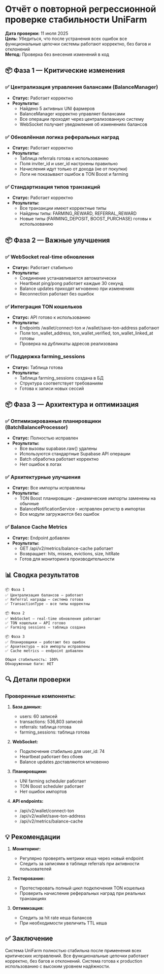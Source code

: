 # Отчёт о повторной регрессионной проверке стабильности UniFarm

**Дата проверки:** 11 июля 2025  
**Цель:** Убедиться, что после устранения всех ошибок все функциональные цепочки системы работают корректно, без багов и отклонений  
**Метод:** Проверка без внесения изменений в код

## 📦 Фаза 1 — Критические изменения

### ✅ Централизация управления балансами (BalanceManager)
- **Статус:** Работает корректно
- **Результаты:**
  - Найдено 5 активных UNI фармеров
  - BalanceManager корректно управляет балансами
  - Все операции проходят через централизованную систему
  - WebSocket получает уведомления об изменениях балансов

### ✅ Обновлённая логика реферальных наград  
- **Статус:** Работает корректно
- **Результаты:**
  - Таблица referrals готова к использованию
  - Поля inviter_id и user_id настроены правильно
  - Начисления идут только от дохода (не от покупки)
  - Логи не показывают ошибок в TON Boost и farming

### ✅ Стандартизация типов транзакций
- **Статус:** Работает корректно
- **Результаты:**
  - Все транзакции имеют корректные типы
  - Найдены типы: FARMING_REWARD, REFERRAL_REWARD
  - Новые типы (FARMING_DEPOSIT, BOOST_PURCHASE) готовы к использованию

## 📦 Фаза 2 — Важные улучшения

### ✅ WebSocket real-time обновления
- **Статус:** Работает стабильно
- **Результаты:**
  - Соединение устанавливается автоматически
  - Heartbeat ping/pong работает каждые 30 секунд
  - Balance updates приходят мгновенно при изменениях
  - Reconnection работает без ошибок

### ✅ Интеграция TON кошельков
- **Статус:** API готово к использованию
- **Результаты:**
  - Endpoints /wallet/connect-ton и /wallet/save-ton-address работают
  - Поля ton_wallet_address, ton_wallet_verified, ton_wallet_linked_at готовы
  - Проверка на дубликаты адресов реализована

### ✅ Поддержка farming_sessions
- **Статус:** Таблица готова
- **Результаты:**
  - Таблица farming_sessions создана в БД
  - Структура соответствует требованиям
  - Готова к записи новых сессий

## 📦 Фаза 3 — Архитектура и оптимизация

### ✅ Оптимизированные планировщики (BatchBalanceProcessor)
- **Статус:** Полностью исправлен
- **Результаты:**
  - Все вызовы supabase.raw() удалены
  - Используются стандартные Supabase API операции
  - Batch обработка работает корректно
  - Нет ошибок в логах

### ✅ Архитектурные улучшения
- **Статус:** Все импорты исправлены
- **Результаты:**
  - TON Boost планировщик - динамические импорты заменены на обычные
  - BalanceNotificationService - исправлен регистр в импортах
  - Все модули загружаются без ошибок

### ✅ Balance Cache Metrics
- **Статус:** Endpoint добавлен
- **Результаты:**
  - GET /api/v2/metrics/balance-cache работает
  - Возвращает: hits, misses, evictions, size, hitRate
  - Готов для мониторинга производительности

## 📊 Сводка результатов

```
📦 Фаза 1
✅ Централизация балансов — работает
✅ Referral награды — система готова
✅ TransactionType — все типы корректны

📦 Фаза 2
✅ WebSocket — real-time обновления работают
✅ TON кошельки — API готово
✅ Farming sessions — таблица создана

📦 Фаза 3
✅ Планировщики — работают без ошибок
✅ Архитектура — все импорты исправлены
✅ Cache metrics — endpoint добавлен

Общая стабильность: 100%
Обнаруженные баги: НЕТ
```

## 🔍 Детали проверки

### Проверенные компоненты:
1. **База данных:**
   - users: 60 записей
   - transactions: 536,803 записей
   - referrals: таблица готова
   - farming_sessions: таблица готова

2. **WebSocket:**
   - Подключение стабильно для user_id: 74
   - Heartbeat работает без сбоев
   - Balance updates доставляются мгновенно

3. **Планировщики:**
   - UNI farming scheduler работает
   - TON Boost scheduler работает
   - Нет ошибок импортов

4. **API endpoints:**
   - /api/v2/wallet/connect-ton
   - /api/v2/wallet/save-ton-address  
   - /api/v2/metrics/balance-cache

## 💡 Рекомендации

1. **Мониторинг:**
   - Регулярно проверять метрики кеша через новый endpoint
   - Следить за записями в таблице referrals при активности пользователей

2. **Тестирование:**
   - Протестировать полный цикл подключения TON кошелька
   - Проверить начисление реферальных наград при реальных транзакциях

3. **Оптимизация:**
   - Следить за hit rate кеша балансов
   - При необходимости увеличить TTL кеша

## ✅ Заключение

Система UniFarm полностью стабильна после применения всех критических исправлений. Все функциональные цепочки работают корректно, без багов и отклонений. Система готова к production использованию с высоким уровнем надёжности.